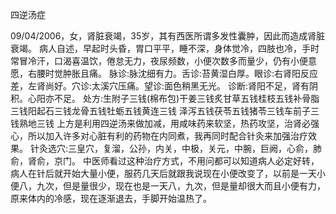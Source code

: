 四逆汤症
 
09/04/2006，女，肾脏衰竭，35岁，其有西医所谓多发性囊肿，因此而造成肾脏衰竭。
病人自述，早起时头昏，胃口平平，睡不深，身体觉冷，四肢也冷，手时常冒冷汗，口渴喜温饮，倦怠无力，夜尿频数，小便次数多而量少，仍有小便意愿，右腰时觉肿胀且痛。
脉诊:脉沈细有力。舌诊:苔黄湿白厚。眼诊:右肾阳反应差，左肾尚好。穴诊:太溪穴压痛。望诊:面色稍黑无光。
诊断:肾阳不足，肾有阴积。心阳亦不足。
处方:生附子三钱(棉布包)干姜三钱炙甘草五钱桂枝五钱补骨脂三钱阳起石三钱龙骨五钱牡蛎五钱黄连三钱
泽泻五钱茯苓五钱猪苓三钱车前子三钱熟地三钱
上方是利用四逆汤来做加减，用咸味药来软坚，热药攻坚，治肾必强心，所以加入许多对心脏有利的药物在内同煮，我再同时配合针灸来加强治疗效果。
针灸选穴:三皇穴，复溜，公孙，内关，中极，关元，中腕，巨阙，心俞，肺俞，肾俞，京门。
中医师看过这种治疗方式，不用问都可以知道病人必定好转，病人在针后就开始大量小便，服药几天后就跟我说现在小便改变了，以前是一天小便八，九次，但是量很少，现在也是一天八，九次，但是量却很大而且小便有力，原来体内的冷感，现在逐渐退去，手脚开始温热了。